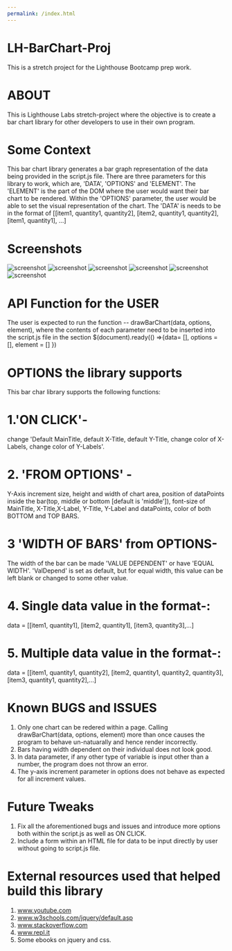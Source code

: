 ```yaml
---
permalink: /index.html
---
```

# LH-BarChart-Proj
This is a stretch project for the Lighthouse Bootcamp prep work.

# ABOUT
This is Lighthouse Labs stretch-project where the objective is to create a bar chart library for other developers to use in their own program.

# Some Context
This bar chart library generates a bar graph representation of the data being provided in the script.js file. There are three parameters for this library to work, which are, 'DATA', 'OPTIONS' and 'ELEMENT'. The 'ELEMENT' is the part of the DOM where the user would want their bar chart to be rendered. Within the 'OPTIONS' parameter, the user would be able to set the visual representation of the chart. The 'DATA' is needs to be in the format of [[item1, quantity1, quantity2], [item2, quantity1, quantity2], [item1, quantity1], ...]

# Screenshots
![screenshot](screenshot/1.%20SingleBar.JPG) ![screenshot](screenshot/2.%20StackedBar.JPG) ![screenshot](screenshot/3.%20MultiStackedBar.JPG) ![screenshot](screenshot/4.%EqualWidthBar.JPG) ![screenshot](screenshot/5.%20PromptToChangeMainTitle.JPG) ![screenshot](screenshot/6.%20DifferentColoredLables.JPG)

# API Function for the USER
The user is expected to run the function -- drawBarChart(data, options, element), where the contents of each parameter need to be inserted into the script.js file in the section $(document).ready(() =>{data= [], options = [], element = [] })

# OPTIONS the library supports
This bar char library supports the following functions:
# 1.'ON CLICK'- 
change 'Default MainTitle, default X-Title, default Y-Title, change color of X-Labels, change color of Y-Labels'.
# 2. 'FROM OPTIONS' - 
Y-Axis increment size, height and width of chart area, position of dataPoints inside the bar(top, middle or bottom [default is 'middle']), font-size of MainTitle, X-Title,X-Label, Y-Title, Y-Label and dataPoints, color of both BOTTOM and TOP BARS.
# 3 'WIDTH OF BARS' from OPTIONS-
The width of the bar can be made 'VALUE DEPENDENT' or have 'EQUAL WIDTH'. 'ValDepend' is set as default, but for equal width, this value can be left blank or changed to some other value.
# 4. Single data value in the format-: 
data = [[item1, quantity1], [item2, quantity1], [item3, quantity3],...]
# 5. Multiple data value in the format-: 
data = [[item1, quantity1, quantity2], [item2, quantity1, quantity2, quantity3], [item3, quantity1, quantity2],...]

# Known BUGS and ISSUES
1. Only one chart can be redered within a page. Calling drawBarChart(data, options, element) more than once causes the program to behave un-natuarally and hence render incorrectly.
2. Bars having width dependent on their individual does not look good.
3. In data parameter, if any other type of variable is input other than a number, the program does not throw an error.
4. The y-axis increment parameter in options does not behave as expected for all increment values.

# Future Tweaks
1. Fix all the aforementioned bugs and issues and introduce more options both within the script.js as well as ON CLICK.
2. Include a form within an HTML file for data to be input directly by user without going to script.js file.

# External resources used that helped build this library
1. www.youtube.com
2. www.w3schools.com/jquery/default.asp
3. www.stackoverflow.com
4. www.repl.it
5. Some ebooks on jquery and css.
